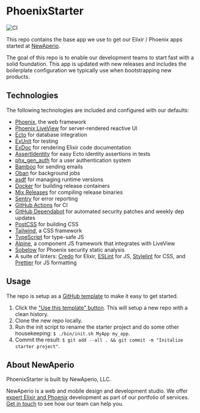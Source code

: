# PhoenixStarter

![CI](https://github.com/newaperio/phoenix_starter/workflows/CI/badge.svg)

This repo contains the base app we use to get our Elixir / Phoenix apps started at [NewAperio].

The goal of this repo is to enable our development teams to start fast with a solid foundation. This app is updated with new releases and includes the boilerplate configuration we typically use when bootstrapping new products.

## Technologies

The following technologies are included and configured with our defaults:

- [Phoenix], the web framework
- [Phoenix LiveView] for server-rendered reactive UI
- [Ecto] for database integration
- [ExUnit] for testing
- [ExDoc] for rendering Elixir code documentation
- [AssertIdentity] for easy Ecto identity assertions in tests
- [phx_gen_auth] for a user authentication system
- [Bamboo] for sending emails
- [Oban] for background jobs
- [asdf] for managing runtime versions
- [Docker] for building release containers
- [Mix Releases] for compiling release binaries
- [Sentry] for error reporting
- [GitHub Actions] for CI
- [GitHub Dependabot] for automated security patches and weekly dep updates
- [PostCSS] for building CSS
- [Tailwind], a CSS framework
- [TypeScript] for type-safe JS
- [Alpine], a component JS framework that integrates with LiveView
- [Sobelow] for Phoenix security static analysis
- A suite of linters: [Credo] for Elixir, [ESLint] for JS, [Stylelint] for CSS, and [Prettier] for JS formatting

## Usage

The repo is setup as a [GitHub template] to make it easy to get started.

1. Click the ["Use this template" button]. This will setup a new repo with a clean history.
2. Clone the new repo locally.
3. Run the init script to rename the starter project and do some other housekeeping: `$ ./bin/init.sh MyApp my_app`.
4. Commit the result: `$ git add --all . && git commit -m "Initalize starter project"`.

## About NewAperio

PhoenixStarter is built by NewAperio, LLC.

NewAperio is a web and mobile design and development studio. We offer [expert
Elixir and Phoenix][services] development as part of our portfolio of services.
[Get in touch][contact] to see how our team can help you.

[newaperio]: https://newaperio.com?utm_source=github
[phoenix]: https://github.com/phoenixframework/phoenix
[phoenix liveview]: https://github.com/phoenixframework/phoenix_live_view
[ecto]: https://github.com/elixir-ecto/ecto
[exunit]: https://hexdocs.pm/ex_unit/master/ExUnit.html
[exdoc]: https://github.com/elixir-lang/ex_doc
[assertidentity]: https://github.com/newaperio/assert_identity/
[phx_gen_auth]: https://github.com/aaronrenner/phx_gen_auth
[bamboo]: https://github.com/thoughtbot/bamboo
[oban]: https://github.com/sorentwo/oban/
[asdf]: https://asdf-vm.com/
[docker]: https://docs.docker.com/
[mix releases]: https://hexdocs.pm/mix/Mix.Tasks.Release.html
[sentry]: https://sentry.io/welcome/
[github actions]: https://github.com/features/actions
[github dependabot]: https://docs.github.com/en/free-pro-team@latest/github/administering-a-repository/enabling-and-disabling-version-updates
[postcss]: https://postcss.org/
[tailwind]: https://tailwindcss.com/
[typescript]: https://www.typescriptlang.org/
[alpine]: https://github.com/alpinejs/alpine/
[sobelow]: https://github.com/nccgroup/sobelow
[credo]: https://github.com/rrrene/credo
[eslint]: https://eslint.org/
[stylelint]: https://stylelint.io/
[prettier]: https://prettier.io/
[github template]: https://docs.github.com/en/free-pro-team@latest/github/creating-cloning-and-archiving-repositories/creating-a-repository-from-a-template#creating-a-repository-from-a-template
["use this template" button]: https://github.com/newaperio/phoenix_starter/generate
[services]: https://newaperio.com/services#elixir?utm_source=github
[contact]: https://newaperio.com/contact?utm_source=github
